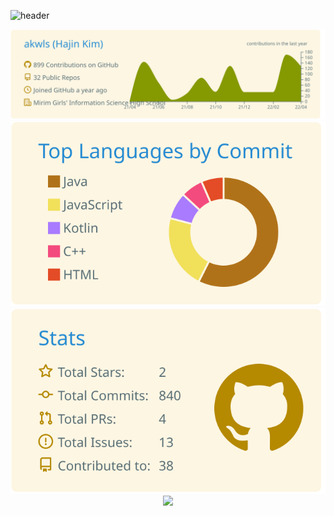 
![header](https://capsule-render.vercel.app/api?type=cylinder&color=auto&height=300&section=header&fontSize=90&text=Hajin&animation=blinking)
<div align="center">
  <img src="https://raw.githubusercontent.com/akwls/akwls/master/profile-summary-card-output/solarized/0-profile-details.svg" />
  <img src="https://raw.githubusercontent.com/akwls/akwls/master/profile-summary-card-output/solarized/2-most-commit-language.svg" />
  <img src="https://raw.githubusercontent.com/akwls/akwls/master/profile-summary-card-output/solarized/3-stats.svg" />
  <img src="http://mazassumnida.wtf/api/v2/generate_badge?boj=hajin7481" />
  
  </div>
